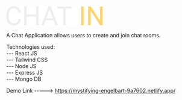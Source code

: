  ![alt text](https://github.com/nachiappan15/chat-in/blob/main/Client/src/images/logo.png)


A Chat Application allows users to create and join chat rooms.

Technologies used:<br/>
---  React JS<br/>
---  Tailwind CSS<br/>
---  Node JS<br/>
---  Express JS<br/>
---  Mongo DB<br/>

Demo Link   ----->    https://mystifying-engelbart-9a7602.netlify.app/



